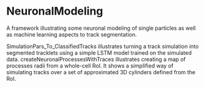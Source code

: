 # NeuronalModeling
A framework illustrating some neuronal modeling of single particles as well as machine learning aspects to track segmentation.

SimulationPars_To_ClassifiedTracks illustrates turning a track simulation into segmented tracklets using a simple LSTM model trained on the simulated data.
createNeuronalProcessesWithTraces illustrates creating a map of processes radii from a whole-cell RoI.  It shows a simplified way of simulating tracks over a set of approximated 3D cylinders defined from the RoI.
